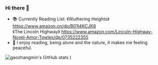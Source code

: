 ### Hi there 👋


- 📚 Currently Reading List: 《Wuthering Heights》 [https://www.amazon.cn/dp/B01I4KCJK6 ](https://www.amazon.com/Wuthering-Heights-Wordsworth-Classics-Bronte/dp/1853260010)  
                              《The Lincoln Highway》 https://www.amazon.com/Lincoln-Highway-Novel-Amor-Towles/dp/0735222355
- 🌴 I enjoy reading, being alone and the nature, it makes me feeling peaceful.

![gaozhangmin's GitHub stats](https://github-readme-stats.vercel.app/api?username=gaozhangmin&count_private=true&theme=tokyonight&show_icons=true)
)
